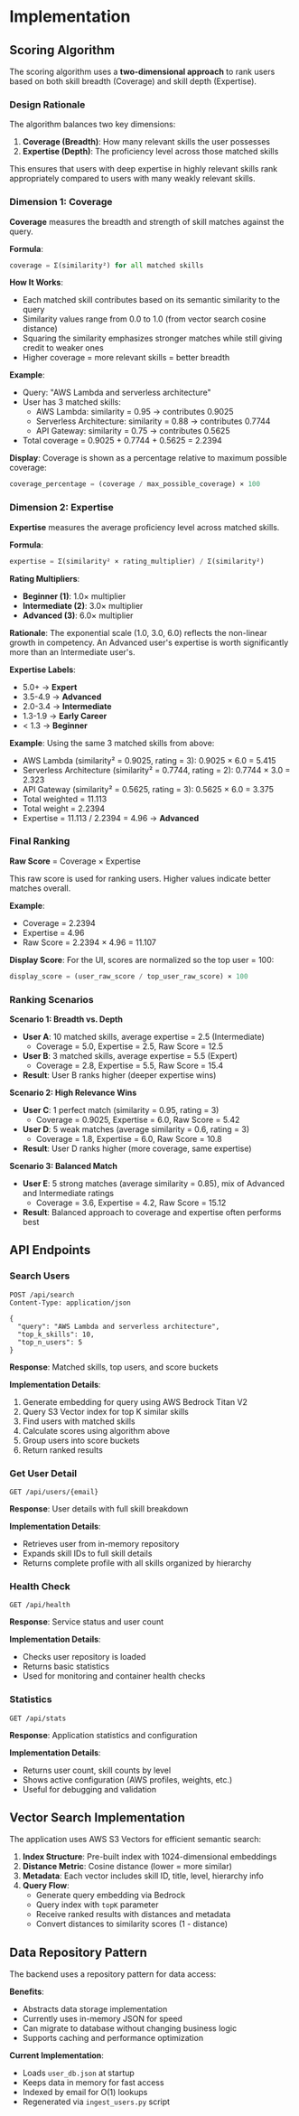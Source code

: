 # Implementation

## Scoring Algorithm

The scoring algorithm uses a **two-dimensional approach** to rank users based on both skill breadth (Coverage) and skill depth (Expertise).

### Design Rationale

The algorithm balances two key dimensions:
1. **Coverage (Breadth)**: How many relevant skills the user possesses
2. **Expertise (Depth)**: The proficiency level across those matched skills

This ensures that users with deep expertise in highly relevant skills rank appropriately compared to users with many weakly relevant skills.

### Dimension 1: Coverage

**Coverage** measures the breadth and strength of skill matches against the query.

**Formula**:
```python
coverage = Σ(similarity²) for all matched skills
```

**How It Works**:
- Each matched skill contributes based on its semantic similarity to the query
- Similarity values range from 0.0 to 1.0 (from vector search cosine distance)
- Squaring the similarity emphasizes stronger matches while still giving credit to weaker ones
- Higher coverage = more relevant skills = better breadth

**Example**:
- Query: "AWS Lambda and serverless architecture"
- User has 3 matched skills:
  - AWS Lambda: similarity = 0.95 → contributes 0.9025
  - Serverless Architecture: similarity = 0.88 → contributes 0.7744
  - API Gateway: similarity = 0.75 → contributes 0.5625
- Total coverage = 0.9025 + 0.7744 + 0.5625 = 2.2394

**Display**: Coverage is shown as a percentage relative to maximum possible coverage:
```python
coverage_percentage = (coverage / max_possible_coverage) × 100
```

### Dimension 2: Expertise

**Expertise** measures the average proficiency level across matched skills.

**Formula**:
```python
expertise = Σ(similarity² × rating_multiplier) / Σ(similarity²)
```

**Rating Multipliers**:
- **Beginner (1)**: 1.0× multiplier
- **Intermediate (2)**: 3.0× multiplier  
- **Advanced (3)**: 6.0× multiplier

**Rationale**: The exponential scale (1.0, 3.0, 6.0) reflects the non-linear growth in competency. An Advanced user's expertise is worth significantly more than an Intermediate user's.

**Expertise Labels**:
- 5.0+ → **Expert**
- 3.5-4.9 → **Advanced**
- 2.0-3.4 → **Intermediate**
- 1.3-1.9 → **Early Career**
- < 1.3 → **Beginner**

**Example**:
Using the same 3 matched skills from above:
- AWS Lambda (similarity² = 0.9025, rating = 3): 0.9025 × 6.0 = 5.415
- Serverless Architecture (similarity² = 0.7744, rating = 2): 0.7744 × 3.0 = 2.323
- API Gateway (similarity² = 0.5625, rating = 3): 0.5625 × 6.0 = 3.375
- Total weighted = 11.113
- Total weight = 2.2394
- Expertise = 11.113 / 2.2394 = 4.96 → **Advanced**

### Final Ranking

**Raw Score** = Coverage × Expertise

This raw score is used for ranking users. Higher values indicate better matches overall.

**Example**:
- Coverage = 2.2394
- Expertise = 4.96
- Raw Score = 2.2394 × 4.96 = 11.107

**Display Score**: For the UI, scores are normalized so the top user = 100:
```python
display_score = (user_raw_score / top_user_raw_score) × 100
```

### Ranking Scenarios

**Scenario 1: Breadth vs. Depth**
- **User A**: 10 matched skills, average expertise = 2.5 (Intermediate)
  - Coverage = 5.0, Expertise = 2.5, Raw Score = 12.5
- **User B**: 3 matched skills, average expertise = 5.5 (Expert)
  - Coverage = 2.8, Expertise = 5.5, Raw Score = 15.4
- **Result**: User B ranks higher (deeper expertise wins)

**Scenario 2: High Relevance Wins**
- **User C**: 1 perfect match (similarity = 0.95, rating = 3)
  - Coverage = 0.9025, Expertise = 6.0, Raw Score = 5.42
- **User D**: 5 weak matches (average similarity = 0.6, rating = 3)
  - Coverage = 1.8, Expertise = 6.0, Raw Score = 10.8
- **Result**: User D ranks higher (more coverage, same expertise)

**Scenario 3: Balanced Match**
- **User E**: 5 strong matches (average similarity = 0.85), mix of Advanced and Intermediate ratings
  - Coverage = 3.6, Expertise = 4.2, Raw Score = 15.12
- **Result**: Balanced approach to coverage and expertise often performs best

## API Endpoints

### Search Users
```http
POST /api/search
Content-Type: application/json

{
  "query": "AWS Lambda and serverless architecture",
  "top_k_skills": 10,
  "top_n_users": 5
}
```

**Response**: Matched skills, top users, and score buckets

**Implementation Details**:
1. Generate embedding for query using AWS Bedrock Titan V2
2. Query S3 Vector index for top K similar skills
3. Find users with matched skills
4. Calculate scores using algorithm above
5. Group users into score buckets
6. Return ranked results

### Get User Detail
```http
GET /api/users/{email}
```

**Response**: User details with full skill breakdown

**Implementation Details**:
- Retrieves user from in-memory repository
- Expands skill IDs to full skill details
- Returns complete profile with all skills organized by hierarchy

### Health Check
```http
GET /api/health
```

**Response**: Service status and user count

**Implementation Details**:
- Checks user repository is loaded
- Returns basic statistics
- Used for monitoring and container health checks

### Statistics
```http
GET /api/stats
```

**Response**: Application statistics and configuration

**Implementation Details**:
- Returns user count, skill counts by level
- Shows active configuration (AWS profiles, weights, etc.)
- Useful for debugging and validation

## Vector Search Implementation

The application uses AWS S3 Vectors for efficient semantic search:

1. **Index Structure**: Pre-built index with 1024-dimensional embeddings
2. **Distance Metric**: Cosine distance (lower = more similar)
3. **Metadata**: Each vector includes skill ID, title, level, hierarchy info
4. **Query Flow**:
   - Generate query embedding via Bedrock
   - Query index with `topK` parameter
   - Receive ranked results with distances and metadata
   - Convert distances to similarity scores (1 - distance)

## Data Repository Pattern

The backend uses a repository pattern for data access:

**Benefits**:
- Abstracts data storage implementation
- Currently uses in-memory JSON for speed
- Can migrate to database without changing business logic
- Supports caching and performance optimization

**Current Implementation**:
- Loads `user_db.json` at startup
- Keeps data in memory for fast access
- Indexed by email for O(1) lookups
- Regenerated via `ingest_users.py` script
